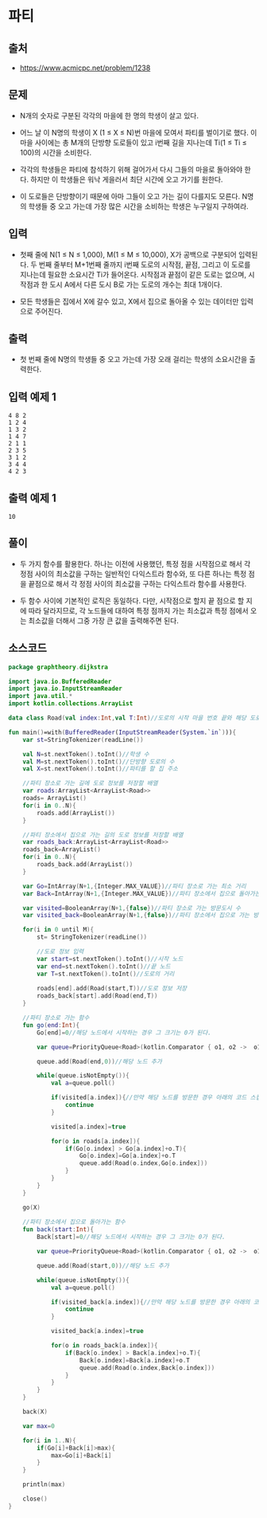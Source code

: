 # 파티

## 출처

* https://www.acmicpc.net/problem/1238

## 문제

* N개의 숫자로 구분된 각각의 마을에 한 명의 학생이 살고 있다.

* 어느 날 이 N명의 학생이 X (1 ≤ X ≤ N)번 마을에 모여서 파티를 벌이기로 했다. 이 마을 사이에는 총 M개의 단방향 도로들이 있고 i번째 길을 지나는데 Ti(1 ≤ Ti ≤ 100)의 시간을 소비한다.

* 각각의 학생들은 파티에 참석하기 위해 걸어가서 다시 그들의 마을로 돌아와야 한다. 하지만 이 학생들은 워낙 게을러서 최단 시간에 오고 가기를 원한다.

* 이 도로들은 단방향이기 때문에 아마 그들이 오고 가는 길이 다를지도 모른다. N명의 학생들 중 오고 가는데 가장 많은 시간을 소비하는 학생은 누구일지 구하여라.

## 입력

* 첫째 줄에 N(1 ≤ N ≤ 1,000), M(1 ≤ M ≤ 10,000), X가 공백으로 구분되어 입력된다. 두 번째 줄부터 M+1번째 줄까지 i번째 도로의 시작점, 끝점, 그리고 이 도로를 지나는데 필요한 소요시간 Ti가 들어온다. 시작점과 끝점이 같은 도로는 없으며, 시작점과 한 도시 A에서 다른 도시 B로 가는 도로의 개수는 최대 1개이다.

* 모든 학생들은 집에서 X에 갈수 있고, X에서 집으로 돌아올 수 있는 데이터만 입력으로 주어진다.

## 출력

* 첫 번째 줄에 N명의 학생들 중 오고 가는데 가장 오래 걸리는 학생의 소요시간을 출력한다.

## 입력 예제 1

```
4 8 2
1 2 4
1 3 2
1 4 7
2 1 1
2 3 5
3 1 2
3 4 4
4 2 3
```

## 출력 예제 1

```
10
```

## 풀이

* 두 가지 함수를 활용한다. 하나는 이전에 사용했던, 특정 점을 시작점으로 해서 각 정점 사이의 최소값을 구하는 일반적인 다익스트라 함수와, 또 다른 하나는 특정 점을 끝점으로 해서 각 정점 사이의 최소값을 구하는 다익스트라 함수를 사용한다.

* 두 함수 사이에 기본적인 로직은 동일하다. 다만, 시작점으로 할지 끝 점으로 할 지에 따라 달라지므로, 각 노드들에 대하여 특정 점까지 가는 최소값과 특정 점에서 오는 최소값을 더해서 그중 가장 큰 값을 출력해주면 된다.

## 소스코드

```kotlin
package graphtheory.dijkstra

import java.io.BufferedReader
import java.io.InputStreamReader
import java.util.*
import kotlin.collections.ArrayList

data class Road(val index:Int,val T:Int)//도로의 시작 마을 번호 끝와 해당 도로의 길이 저장

fun main()=with(BufferedReader(InputStreamReader(System.`in`))){
    var st=StringTokenizer(readLine())

    val N=st.nextToken().toInt()//학생 수
    val M=st.nextToken().toInt()//단방향 도로의 수
    val X=st.nextToken().toInt()//파티를 할 집 주소

    //파티 장소로 가는 길에 도로 정보를 저장할 배열
    var roads:ArrayList<ArrayList<Road>>
    roads= ArrayList()
    for(i in 0..N){
        roads.add(ArrayList())
    }

    //파티 장소에서 집으로 가는 길의 도로 정보를 저장할 배열
    var roads_back:ArrayList<ArrayList<Road>>
    roads_back=ArrayList()
    for(i in 0..N){
        roads_back.add(ArrayList())
    }

    var Go=IntArray(N+1,{Integer.MAX_VALUE})//파티 장소로 가는 최소 거리
    var Back=IntArray(N+1,{Integer.MAX_VALUE})//파티 장소에서 집으로 돌아가는 최소거리

    var visited=BooleanArray(N+1,{false})//파티 장소로 가는 방문도시 수
    var visited_back=BooleanArray(N+1,{false})//파티 장소에서 집으로 가는 방문 도시 수

    for(i in 0 until M){
        st= StringTokenizer(readLine())

        //도로 정보 입력
        var start=st.nextToken().toInt()//시작 노드
        var end=st.nextToken().toInt()//끝 노드
        var T=st.nextToken().toInt()//도로의 거리
        
        roads[end].add(Road(start,T))//도로 정보 저장
        roads_back[start].add(Road(end,T))
    }

    //파티 장소로 가는 함수
    fun go(end:Int){
        Go[end]=0//해당 노드에서 시작하는 경우 그 크기는 0가 된다.

        var queue=PriorityQueue<Road>(kotlin.Comparator { o1, o2 ->  o1.T-o2.T})//간선 가중치가 작은값을 우선으로 호출하는 우선순위 큐

        queue.add(Road(end,0))//해당 노드 추가

        while(queue.isNotEmpty()){
            val a=queue.poll()

            if(visited[a.index]){//만약 해당 노드를 방문한 경우 아래의 코드 스킵
                continue
            }

            visited[a.index]=true

            for(o in roads[a.index]){
                if(Go[o.index] > Go[a.index]+o.T){
                    Go[o.index]=Go[a.index]+o.T
                    queue.add(Road(o.index,Go[o.index]))
                }
            }
        }
    }

    go(X)
    
    //파티 장소에서 집으로 돌아가는 함수
    fun back(start:Int){
        Back[start]=0//해당 노드에서 시작하는 경우 그 크기는 0가 된다.

        var queue=PriorityQueue<Road>(kotlin.Comparator { o1, o2 ->  o1.T-o2.T})//간선 가중치가 작은값을 우선으로 호출하는 우선순위 큐

        queue.add(Road(start,0))//해당 노드 추가

        while(queue.isNotEmpty()){
            val a=queue.poll()

            if(visited_back[a.index]){//만약 해당 노드를 방문한 경우 아래의 코드 스킵
                continue
            }

            visited_back[a.index]=true

            for(o in roads_back[a.index]){
                if(Back[o.index] > Back[a.index]+o.T){
                    Back[o.index]=Back[a.index]+o.T
                    queue.add(Road(o.index,Back[o.index]))
                }
            }
        }
    }

    back(X)

    var max=0

    for(i in 1..N){
        if(Go[i]+Back[i]>max){
            max=Go[i]+Back[i]
        }
    }

    println(max)

    close()
}
```
